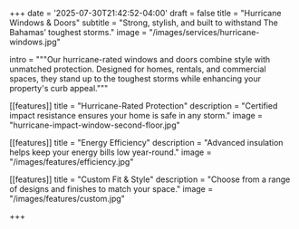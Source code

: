 +++
date = '2025-07-30T21:42:52-04:00'
draft = false
title = "Hurricane Windows & Doors"
subtitle = "Strong, stylish, and built to withstand The Bahamas’ toughest storms."
image = "/images/services/hurricane-windows.jpg"

intro = """Our hurricane-rated windows and doors combine style with unmatched protection.
Designed for homes, rentals, and commercial spaces, they stand up to the toughest storms 
while enhancing your property's curb appeal."""

[[features]]
title = "Hurricane-Rated Protection"
description = "Certified impact resistance ensures your home is safe in any storm."
image = "hurricane-impact-window-second-floor.jpg"

[[features]]
title = "Energy Efficiency"
description = "Advanced insulation helps keep your energy bills low year-round."
image = "/images/features/efficiency.jpg"

[[features]]
title = "Custom Fit & Style"
description = "Choose from a range of designs and finishes to match your space."
image = "/images/features/custom.jpg"


+++


